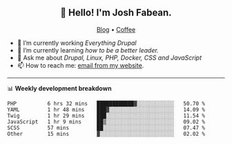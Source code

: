 <h2 align="center">👋 Hello! I'm Josh Fabean.</h2>
<p align="center">
  <a href="https://joshfabean.com">Blog</a> •
  <a href="https://www.buymeacoffee.com/LSxne6Yr4">Coffee</a>
</p>

- 🔭 I’m currently working *Everything Drupal*
- 🌱 I’m currently learning *how to be a better leader.*
- 💬 Ask me about *Drupal, Linux, PHP, Docker, CSS and JavaScript*
- 📫 How to reach me: [email from my website](https://joshfabean.com).

-------

📊 **Weekly development breakdown**
<!--START_SECTION:waka-->

```text
PHP          6 hrs 32 mins   ████████████▓░░░░░░░░░░░░   50.70 %
YAML         1 hr 48 mins    ███▓░░░░░░░░░░░░░░░░░░░░░   14.09 %
Twig         1 hr 29 mins    ███░░░░░░░░░░░░░░░░░░░░░░   11.54 %
JavaScript   1 hr 9 mins     ██▒░░░░░░░░░░░░░░░░░░░░░░   09.02 %
SCSS         57 mins         ██░░░░░░░░░░░░░░░░░░░░░░░   07.47 %
Other        15 mins         ▓░░░░░░░░░░░░░░░░░░░░░░░░   02.02 %
```

<!--END_SECTION:waka-->

<!--
**fabean/fabean** is a ✨ _special_ ✨ repository because its `README.md` (this file) appears on your GitHub profile.

Here are some ideas to get you started:

- 🔭 I’m currently working on ...
- 🌱 I’m currently learning ...
- 👯 I’m looking to collaborate on ...
- 🤔 I’m looking for help with ...
- 💬 Ask me about ...
- 📫 How to reach me: ...
- 😄 Pronouns: ...
- ⚡ Fun fact: ...
-->
